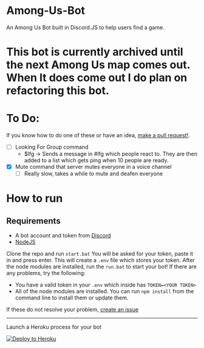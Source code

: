 # Among-Us-Bot
An Among Us Bot built in Discord.JS to help users find a game.

# This bot is currently archived until the next Among Us map comes out. When It does come out I do plan on refactoring this bot.

# To Do:
If you know how to do one of these or have an idea, [make a pull request!](https://github.com/MrAuro/Among-Us-Bot/pulls).

- [ ] Looking For Group command
    -  $lfg -> Sends a message in #lfg which people react to. They are then added to a list which gets ping when 10 people are ready. 
- [x] Mute command that server mutes everyone in a voice channel
    - [ ] Really slow, takes a while to mute and deafen everyone

# How to run

## Requirements
- A bot account and token from [Discord](https://discord.com/developers)
- [NodeJS](https://nodejs.org/en/)

Clone the repo and run `start.bat` You will be asked for your token, paste it in and press enter. This will create a `.env` file which stores your token. After the node modules are installed, run the `run.bat` to start your bot! If there are any problems, try the following:

- You have a valid token in your `.env` which inside has `TOKEN=<YOUR TOKEN>`
- All of the node modules are installed. You can run `npm install` from the command line to install them or update them.

If these do not resolve your problem, [create an issue](https://github.com/MrAuro/Among-Us-Bot/issues/new/choose)

---

Launch a Heroku process for your bot
<p><a href="https://heroku.com/deploy" rel="nofollow"><img src="https://camo.githubusercontent.com/c0824806f5221ebb7d25e559568582dd39dd1170/68747470733a2f2f7777772e6865726f6b7563646e2e636f6d2f6465706c6f792f627574746f6e2e706e67" alt="Deploy to Heroku" data-canonical-src="https://www.herokucdn.com/deploy/button.png" style="max-width:100%;"></a></p>
